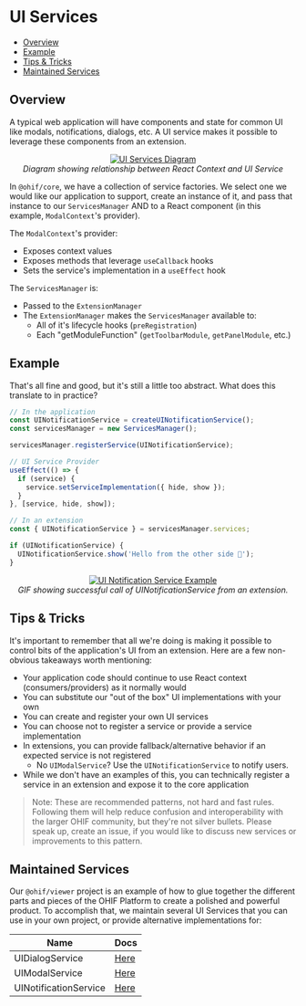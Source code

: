 # UI Services

- [Overview](#overview)
- [Example](#example)
- [Tips & Tricks](#/)
- [Maintained Services](#/)

## Overview

A typical web application will have components and state for common UI like
modals, notifications, dialogs, etc. A UI service makes it possible to leverage
these components from an extension.

<div style="text-align: center;">
  <a href="/assets/img/ui-services.png">
    <img src="/assets/img/ui-services.png" alt="UI Services Diagram" style="margin: 0 auto; max-width: 500px;" />
  </a>
  <div><i>Diagram showing relationship between React Context and UI Service</i></div>
</div>

In `@ohif/core`, we have a collection of service factories. We select one we
would like our application to support, create an instance of it, and pass that
instance to our `ServicesManager` AND to a React component (in this example,
`ModalContext`'s provider).

The `ModalContext`'s provider:

- Exposes context values
- Exposes methods that leverage `useCallback` hooks
- Sets the service's implementation in a `useEffect` hook

The `ServicesManager` is:

- Passed to the `ExtensionManager`
- The `ExtensionManager` makes the `ServicesManager` available to:
  - All of it's lifecycle hooks (`preRegistration`)
  - Each "getModuleFunction" (`getToolbarModule`, `getPanelModule`, etc.)

## Example

That's all fine and good, but it's still a little too abstract. What does this
translate to in practice?

```js
// In the application
const UINotificationService = createUINotificationService();
const servicesManager = new ServicesManager();

servicesManager.registerService(UINotificationService);

// UI Service Provider
useEffect(() => {
  if (service) {
    service.setServiceImplementation({ hide, show });
  }
}, [service, hide, show]);

// In an extension
const { UINotificationService } = servicesManager.services;

if (UINotificationService) {
  UINotificationService.show('Hello from the other side 👋');
}
```

<div style="text-align: center;">
  <a href="/assets/img/notification-example.gif">
    <img src="/assets/img/notification-example.gif" alt="UI Notification Service Example" style="margin: 0 auto; max-width: 500px;" />
  </a>
  <div><i>GIF showing successful call of UINotificationService from an extension.</i></div>
</div>

## Tips & Tricks

It's important to remember that all we're doing is making it possible to control
bits of the application's UI from an extension. Here are a few non-obvious
takeaways worth mentioning:

- Your application code should continue to use React context
  (consumers/providers) as it normally would
- You can substitute our "out of the box" UI implementations with your own
- You can create and register your own UI services
- You can choose not to register a service or provide a service implementation
- In extensions, you can provide fallback/alternative behavior if an expected
  service is not registered
  - No `UIModalService`? Use the `UINotificationService` to notify users.
- While we don't have an examples of this, you can technically register a
  service in an extension and expose it to the core application

> Note: These are recommended patterns, not hard and fast rules. Following them
> will help reduce confusion and interoperability with the larger OHIF
> community, but they're not silver bullets. Please speak up, create an issue,
> if you would like to discuss new services or improvements to this pattern.

## Maintained Services

Our `@ohif/viewer` project is an example of how to glue together the different
parts and pieces of the OHIF Platform to create a polished and powerful product.
To accomplish that, we maintain several UI Services that you can use in your own
project, or provide alternative implementations for:

| Name                  | Docs                                 |
| --------------------- | ------------------------------------ |
| UIDialogService       | [Here](./ui-dialog-service.md)       |
| UIModalService        | [Here](./ui-modal-service.md)        |
| UINotificationService | [Here](./ui-notification-service.md) |
